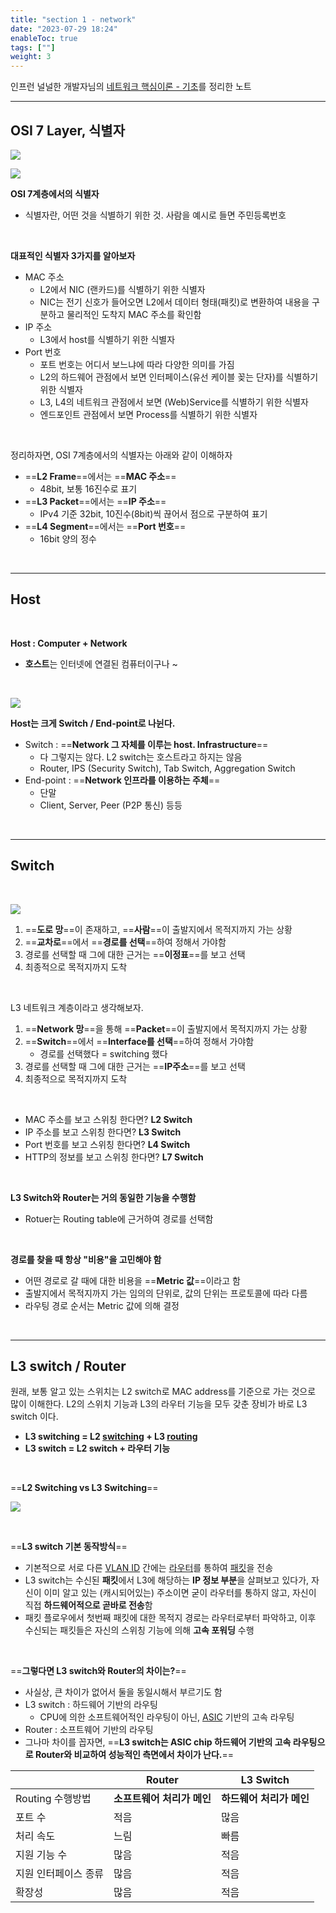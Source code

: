 ```yaml
---
title: "section 1 - network"
date: "2023-07-29 18:24"
enableToc: true
tags: [""]
weight: 3
---
```


인프런 널널한 개발자님의 <a href='https://www.inflearn.com/course/%EB%84%A4%ED%8A%B8%EC%9B%8C%ED%81%AC-%ED%95%B5%EC%8B%AC%EC%9D%B4%EB%A1%A0-%EA%B8%B0%EC%B4%88' target='_blank'>네트워크 핵심이론 - 기초</a>를 정리한 노트

<hr>

## OSI 7 Layer, 식별자

![](brain/image/section0-1.png)

![](brain/image/section1-2.png)
<br>

**OSI 7계층에서의 식별자**
- 식별자란, 어떤 것을 식별하기 위한 것. 사람을 예시로 들면 주민등록번호

<br>

**대표적인 식별자 3가지를 알아보자**
- MAC 주소
	- L2에서 NIC (랜카드)를 식별하기 위한 식별자
	- NIC는 전기 신호가 들어오면 L2에서 데이터 형태(패킷)로 변환하여 내용을 구분하고 물리적인 도착지 MAC 주소를 확인함
- IP 주소
	- L3에서 host를 식별하기 위한 식별자
- Port 번호
	- 포트 번호는 어디서 보느냐에 따라 다양한 의미를 가짐
	- L2의 하드웨어 관점에서 보면 인터페이스(유선 케이블 꽂는 단자)를 식별하기 위한 식별자
	- L3, L4의 네트워크 관점에서 보면 (Web)Service를 식별하기 위한 식별자
	- 엔드포인트 관점에서 보면 Process를 식별하기 위한 식별자

<br>  

정리하자면, OSI 7계층에서의 식별자는 아래와 같이 이해하자
- ==**L2 Frame**==에서는 ==**MAC 주소**==
	- 48bit, 보통 16진수로 표기
- ==**L3 Packet**==에서는 ==**IP 주소**==
	- IPv4 기준 32bit, 10진수(8bit)씩 끊어서 점으로 구분하여 표기
- ==**L4 Segment**==에서는 ==**Port 번호**==
	- 16bit 양의 정수

<br>

<hr>

## Host

<br>

**Host : Computer + Network**
- **호스트**는 인터넷에 연결된 컴퓨터이구나 ~

<br>

![](brain/image/section1-3.png)

**Host는 크게 Switch / End-point로 나뉜다.**
- Switch : ==**Network 그 자체를 이루는 host. Infrastructure**==
	- 다 그렇지는 않다. L2 switch는 호스트라고 하지는 않음
	- Router, IPS (Security Switch), Tab Switch, Aggregation Switch 
- End-point : ==**Network 인프라를 이용하는 주체**==
	- 단말
	- Client, Server, Peer (P2P 통신) 등등

<br> 

<hr>

## Switch

<br>

![](brain/image/section1-4.png)

1. ==**도로 망**==이 존재하고, ==**사람**==이 출발지에서 목적지까지 가는 상황
2. ==**교차로**==에서 ==**경로를 선택**==하여 정해서 가야함
3. 경로를 선택할 때 그에 대한 근거는 ==**이정표**==를 보고 선택
4. 최종적으로 목적지까지 도착

<br>

L3 네트워크 계층이라고 생각해보자.

1. ==**Network 망**==을 통해 ==**Packet**==이 출발지에서 목적지까지 가는 상황
2. ==**Switch**==에서 ==**Interface를 선택**==하여 정해서 가야함
	- 경로를 선택했다 = switching 했다
3. 경로를 선택할 때 그에 대한 근거는 ==**IP주소**==를 보고 선택
4. 최종적으로 목적지까지 도착

<br>

- MAC 주소를 보고 스위칭 한다면? **L2 Switch**
- IP 주소를 보고 스위칭 한다면? **L3 Switch**
- Port 번호를 보고 스위칭 한다면? **L4 Switch**
- HTTP의 정보를 보고 스위칭 한다면? **L7 Switch**

<br>

**L3 Switch와 Router는 거의 동일한 기능을 수행함**
- Rotuer는 Routing table에 근거하여 경로를 선택함

<br>

**경로를 찾을 때 항상 "비용"을 고민해야 함**
- 어떤 경로로 갈 때에 대한 비용을 ==**Metric 값**==이라고 함
- 출발지에서 목적지까지 가는 임의의 단위로, 값의 단위는 프로토콜에 따라 다름
- 라우팅 경로 순서는 Metric 값에 의해 결정

<br>

<hr>

## L3 switch / Router

원래, 보통 알고 있는 스위치는 L2 switch로 MAC address를 기준으로 가는 것으로 많이 이해한다. L2의 스위치 기능과 L3의 라우터 기능을 모두 갖춘 장비가 바로 L3 switch 이다.

- **L3 switching = L2 <a href='http://www.ktword.co.kr/test/view/view.php?m_temp1=640&id=459' target='_blank'>switching</a> + L3 <a href='http://www.ktword.co.kr/test/view/view.php?m_temp1=539&id=345' target='_blank'>routing</a>**
- **L3 switch = L2 switch + 라우터 기능**

<br>

==**L2 Switching vs L3 Switching**==

![](brain/image/section1-5.png)

<br>

==**L3 switch 기본 동작방식**==
- 기본적으로 서로 다른 <a href='http://www.ktword.co.kr/test/view/view.php?m_temp1=3477&id=844' target='_blank'>VLAN ID</a> 간에는 <a href='http://www.ktword.co.kr/test/view/view.php?m_temp1=448&id=859' target='_blank'>라우터</a>를 통하여 <a href='http://www.ktword.co.kr/test/view/view.php?m_temp1=421&id=484' target='_blank'>패킷</a>을 전송
- L3 switch는 수신된 **패킷**에서 L3에 해당하는 **IP 정보 부분**을 살펴보고 있다가, 자신이 이미 알고 있는 (캐시되어있는) 주소이면 굳이 라우터를 통하지 않고, 자신이 직접 **하드웨어적으로 곧바로 전송**함
- 패킷 플로우에서 첫번째 패킷에 대한 목적지 경로는 라우터로부터 파악하고, 이후 수신되는 패킷들은 자신의 스위칭 기능에 의해 **고속 포워딩** 수행

<br>

==**그렇다면 L3 switch와 Router의 차이는?**==

- 사실상, 큰 차이가 없어서 둘을 동일시해서 부르기도 함
- L3 switch : 하드웨어 기반의 라우팅
	- CPU에 의한 소프트웨어적인 라우팅이 아닌, <a href='http://www.ktword.co.kr/test/view/view.php?m_temp1=612&id=204' target='_blank'>ASIC</a> 기반의 고속 라우팅
- Router : 소프트웨어 기반의 라우팅
- 그나마 차이를 꼽자면, ==**L3 switch는 ASIC chip 하드웨어 기반의 고속 라우팅으로 Router와 비교하여 성능적인 측면에서 차이가 난다.**==

|                      | Router                 | L3 Switch            |
| -------------------- | ---------------------- | -------------------- |
| Routing 수행방법            | **소프트웨어 처리가 메인** | **하드웨어 처리가 메인** |
| 포트 수              | 적음                   | 많음                 |
| 처리 속도            | 느림                   | 빠름                 |
| 지원 기능 수         | 많음                   | 적음                 |
| 지원 인터페이스 종류 | 많음                   | 적음                 |
| 확장성               | 많음                   | 적음                     |

<br>